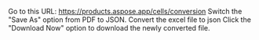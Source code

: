Go to this URL: https://products.aspose.app/cells/conversion
Switch the "Save As" option from PDF to JSON.
Convert the excel file to json
Click the "Download Now" option to download the newly converted file.